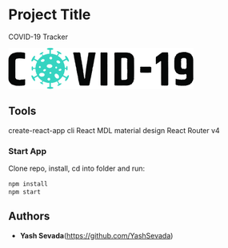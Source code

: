 # Project Title

COVID-19 Tracker



![](src/images/image.png)
## Tools
create-react-app cli
React MDL material design
React Router v4


### Start App

Clone repo, install, cd into folder and run:

```
npm install
npm start
```

## Authors

* **Yash Sevada**(https://github.com/YashSevada)


